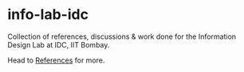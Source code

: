 info-lab-idc
============

Collection of references, discussions &amp; work done for the Information Design Lab at IDC, IIT Bombay.

Head to [References](https://github.com/rasagy/info-lab-idc/tree/master/References) for more.
